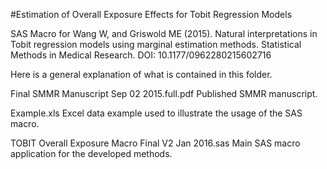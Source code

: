 #Estimation of Overall Exposure Effects for Tobit Regression Models

SAS Macro for Wang W, and Griswold ME (2015). Natural interpretations in Tobit regression models using marginal estimation methods. Statistical Methods in Medical Research. DOI: 10.1177/0962280215602716

Here is a general explanation of what is contained in this folder.

Final SMMR Manuscript Sep 02 2015.full.pdf Published SMMR manuscript.

Example.xls Excel data example used to illustrate the usage of the SAS macro.

TOBIT Overall Exposure Macro Final V2 Jan 2016.sas Main SAS macro application for the developed methods.
